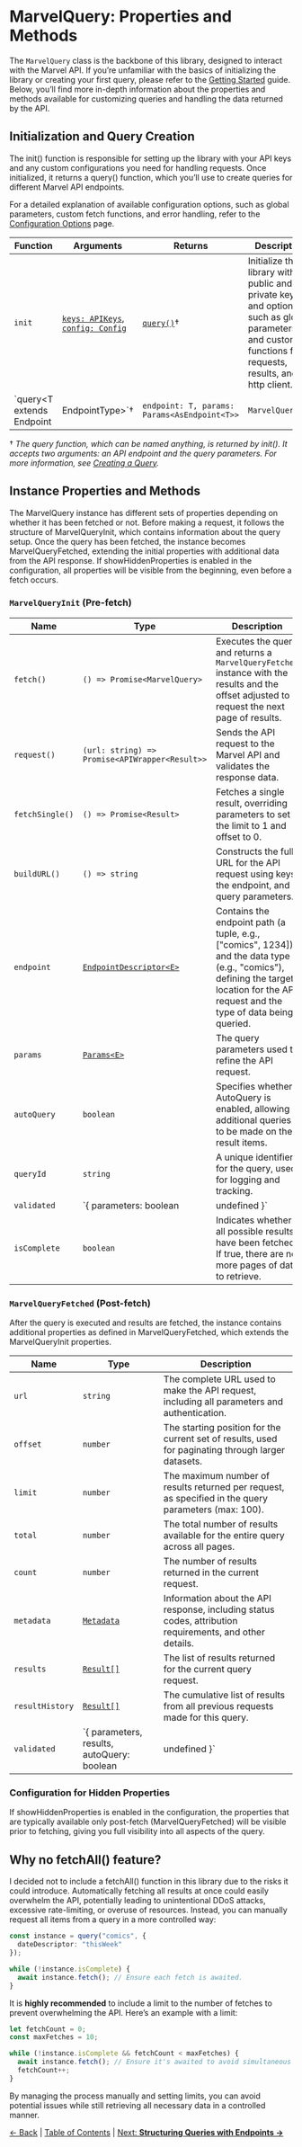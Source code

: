 # MarvelQuery: Properties and Methods

The `MarvelQuery` class is the backbone of this library, designed to interact with the Marvel API. If you’re unfamiliar with the basics of initializing the library or creating your first query, please refer to the [Getting Started](getting-started.md) guide. Below, you’ll find more in-depth information about the properties and methods available for customizing queries and handling the data returned by the API.

## Initialization and Query Creation

The init() function is responsible for setting up the library with your API keys and any custom configurations you need for handling requests. Once initialized, it returns a query() function, which you’ll use to create queries for different Marvel API endpoints.

For a detailed explanation of available configuration options, such as global parameters, custom fetch functions, and error handling, refer to the [Configuration Options](configuration.md) page.

| Function                                         | Arguments                                                | Returns                         | Description                                                  |
| ------------------------------------------------ | -------------------------------------------------------- | ------------------------------- | ------------------------------------------------------------ |
| `init`                                           | [`keys: APIKeys`](#apikeys), [`config: Config`](#config) | [`query()`](#createquery)† | Initialize the library with public and private keys, and options such as global parameters and custom functions for requests, results, and http client. |
| `query<T extends Endpoint | EndpointType>`† | `endpoint: T, params: Params<AsEndpoint<T>>`             | `MarvelQuery<T>`                | Private function to create a new query instance. Must be accessed via init() initialization. |

† *The query function, which can be named anything, is returned by init(). It accepts two arguments: an API endpoint and the query parameters. For more information, see [Creating a Query](getting-started.md#creating-a-query).*

## Instance Properties and Methods

The MarvelQuery instance has different sets of properties depending on whether it has been fetched or not. Before making a request, it follows the structure of MarvelQueryInit, which contains information about the query setup. Once the query has been fetched, the instance becomes MarvelQueryFetched, extending the initial properties with additional data from the API response. If showHiddenProperties is enabled in the configuration, all properties will be visible from the beginning, even before a fetch occurs.

### `MarvelQueryInit` (Pre-fetch)

| Name            | Type                                           | Description                                                  |
| --------------- | ---------------------------------------------- | ------------------------------------------------------------ |
| `fetch()`       | `() => Promise<MarvelQuery>`                   | Executes the query and returns a `MarvelQueryFetched` instance with the results and the offset adjusted to request the next page of results. |
| `request()`     | `(url: string) => Promise<APIWrapper<Result>>` | Sends the API request to the Marvel API and validates the response data. |
| `fetchSingle()` | `() => Promise<Result>`                        | Fetches a single result, overriding parameters to set the limit to 1 and offset to 0. |
| `buildURL()`    | `() => string`                                 | Constructs the full URL for the API request using keys, the endpoint, and query parameters. |
| `endpoint`      | [`EndpointDescriptor<E>`](endpoints.md#types)  | Contains the endpoint path (a tuple, e.g., ["comics", 1234]) and the data type (e.g., "comics"), defining the target location for the API request and the type of data being queried. |
| `params`        | [`Params<E>`](#params)                         | The query parameters used to refine the API request.         |
| `autoQuery`     | `boolean`                                      | Specifies whether AutoQuery is enabled, allowing additional queries to be made on the result items. |
| `queryId`       | `string`                                       | A unique identifier for the query, used for logging and tracking. |
| `validated`     | `{ parameters: boolean | undefined }`          | Indicates whether the query parameters have been validated. Contains only the parameters key. Values can be undefined, true (valid), or false (invalid). |
| `isComplete`    | `boolean`                                      | Indicates whether all possible results have been fetched. If true, there are no more pages of data to retrieve. |

### `MarvelQueryFetched` (Post-fetch)

After the query is executed and results are fetched, the instance contains additional properties as defined in MarvelQueryFetched, which extends the MarvelQueryInit properties.

| Name            | Type                                                      | Description                                                  |
| --------------- | --------------------------------------------------------- | ------------------------------------------------------------ |
| `url`           | `string`                                                  | The complete URL used to make the API request, including all parameters and authentication. |
| `offset`        | `number`                                                  | The starting position for the current set of results, used for paginating through larger datasets. |
| `limit`         | `number`                                                  | The maximum number of results returned per request, as specified in the query parameters (max: 100). |
| `total`         | `number`                                                  | The total number of results available for the entire query across all pages. |
| `count`         | `number`                                                  | The number of results returned in the current request.       |
| `metadata`      | [`Metadata`](#metadata)                                   | Information about the API response, including status codes, attribution requirements, and other details. |
| `results`       | [`Result[]`](data-types.md#result-types)                  | The list of results returned for the current query request.  |
| `resultHistory` | [`Result[]`](data-types.md#result-types)                  | The cumulative list of results from all previous requests made for this query. |
| `validated`     | `{ parameters, results, autoQuery: boolean | undefined }` | Adds results and autoQuery keys, along with parameters, to track validation. Values can be undefined, true (valid), or false (invalid). |

### Configuration for Hidden Properties

If showHiddenProperties is enabled in the configuration, the properties that are typically available only post-fetch (MarvelQueryFetched) will be visible prior to fetching, giving you full visibility into all aspects of the query.

## Why no fetchAll() feature?

I decided not to include a fetchAll() function in this library due to the risks it could introduce. Automatically fetching all results at once could easily overwhelm the API, potentially leading to unintentional DDoS attacks, excessive rate-limiting, or overuse of resources. Instead, you can manually request all items from a query in a more controlled way:

```ts
const instance = query("comics", { 
  dateDescriptor: "thisWeek" 
});

while (!instance.isComplete) {
  await instance.fetch(); // Ensure each fetch is awaited.
}
```

It is **highly recommended** to include a limit to the number of fetches to prevent overwhelming the API. Here’s an example with a limit:

```ts
let fetchCount = 0;
const maxFetches = 10;

while (!instance.isComplete && fetchCount < maxFetches) {
  await instance.fetch(); // Ensure it's awaited to avoid simultaneous requests.
  fetchCount++;
}
```

By managing the process manually and setting limits, you can avoid potential issues while still retrieving all necessary data in a controlled manner.

[← Back](getting-started.md) | [Table of Contents](table-of-contents.md) | [Next: **Structuring Queries with Endpoints →**](endpoints.md)
